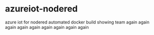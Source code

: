 # azureiot-nodered
azure iot for nodered
automated docker build
showing team again again again again again again again again again
